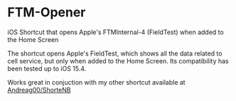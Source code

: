 # FTM-Opener
iOS Shortcut that opens Apple's FTMInternal-4 (FieldTest) when added to the Home Screen

The shortcut opens Apple's FieldTest, which shows all the data related to cell service, but only when added to the Home Screen. Its compatibility has been tested up to iOS 15.4.

Works great in conjuction with my other shortcut available at [Andreag00/ShorteNB](https://github.com/Andreag00/ShorteNB)